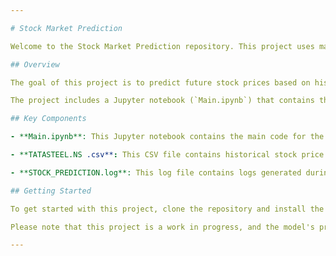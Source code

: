 ```yaml
---

# Stock Market Prediction

Welcome to the Stock Market Prediction repository. This project uses machine learning, specifically Long Short-Term Memory (LSTM) models, to predict stock market prices.

## Overview

The goal of this project is to predict future stock prices based on historical stock price data. We use an LSTM model, a type of recurrent neural network that is well-suited to time series data like stock prices.

The project includes a Jupyter notebook (`Main.ipynb`) that contains the main code for the project. This includes data loading, data preprocessing, model creation, model training, and prediction steps.

## Key Components

- **Main.ipynb**: This Jupyter notebook contains the main code for the project. It includes the steps for loading and preprocessing the data, creating and training the LSTM model, and making predictions.

- **TATASTEEL.NS .csv**: This CSV file contains historical stock price data for TATASTEEL.NS, which is used as input data for the LSTM model.

- **STOCK_PREDICTION.log**: This log file contains logs generated during the execution of the code, such as information about the training process or any errors or warnings that occurred.

## Getting Started

To get started with this project, clone the repository and install the required Python packages. You can then run the `Main.ipynb` notebook to train the model and make predictions.

Please note that this project is a work in progress, and the model's predictions should not be used for actual trading decisions without further testing and validation.

---
```

